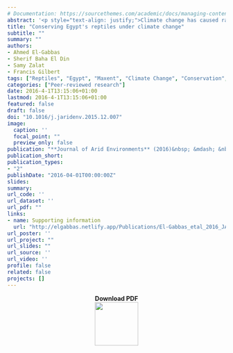 ```yaml
---
# Documentation: https://sourcethemes.com/academic/docs/managing-content/
abstract: '<p style="text-align: justify;">Climate change has caused range shifts and extinctions of many species in the recent past. In this study, the effects of climate change on Egyptian reptiles were investigated for the first time using species distribution models. Maxent was used to model the current and future distributions of suitable habitats for 75 terrestrial reptile species from Egypt. The modelled distribution for current suitable conditions for each species was projected into the future at three time slices using two emission scenarios from four global circulation models and under two assumptions of dispersal ability. Climate change is expected to vary in its effects spatially, with some areas characterized by increased species richness while others show declines. Future range changes vary among species and different future projections, from the entire loss to large gains in range. Two species were expected to become extinct in at least one future projection, and eight species were expected to lose &gt;80% of their current distribution. Although Protected Areas have greater conservation value, on average, compared to unprotected areas, they appear inadequate to conserve Egyptian reptiles under expected climate change.</p>'
title: "Conserving Egypt's reptiles under climate change"
subtitle: ""
summary: ""
authors:
- Ahmed El-Gabbas
- Sherif Baha El Din
- Samy Zalat
- Francis Gilbert
tags: ["Reptiles", "Egypt", "Maxent", "Climate Change", "Conservation", "Spatial Conservation Prioritization", "Zonation", "Species Distribution Models"]
categories: ["Peer-reviewed research"]
date: 2016-4-1T13:15:06+01:00
lastmod: 2016-4-1T13:15:06+01:00
featured: false
draft: false
doi: "10.1016/j.jaridenv.2015.12.007"
image:
  caption: ''
  focal_point: ""
  preview_only: false
publication: "**Journal of Arid Environments** (2016)&nbsp; &mdash; &nbsp;127: 211-221"
publication_short:
publication_types:
- "2"
publishDate: "2016-04-01T00:00:00Z"
slides:
summary:
url_code: ''
url_dataset: ''
url_pdf: ""
links:
- name: Supporting information
  url: "http://elgabbas.netlify.app/Publications/El-Gabbas_etal_2016_JAridEnvir_SI.pdf"
url_poster: ''
url_project: ""
url_slides: ""
url_source: ''
url_video: ''
profile: false
related: false
projects: []
---
```

<p align="center">
<b>Download PDF</b><br><a href="/Publications/El-Gabbas_etal_2016_JAridEnvir.pdf" onclick="return confirmSubmit()" oncontextmenu="return false;" target="_blank" title="Download PDF of the paper"><img src="/img/PDF.png" width="100" height="100"></a>
</p>
<div style="display: none">
Ahmed El-Gabbas<br> Sherif Baha El Din<br> Samy Zalat<br> Francis Gilbert<br>
Conserving Egypt’s reptiles under climate change<br>
Journal of Arid Environments, 127:211–221<br>
10.1016/j.jaridenv.2015.12.007<br>
Climate change has caused range shifts and extinctions of many species in the recent past. In this study, the effects of climate change on Egyptian reptiles were investigated for the first time using species distribution models. Maxent was used to
model the current and future distributions of suitable habitats for 75 terrestrial reptile species from Egypt. The modelled distribution for current suitable conditions for each species was projected into the future at three time slices using two
emission scenarios from four global circulation models and under two assumptions of dispersal ability. Climate change is expected to vary in its effects spatially, with some areas characterized by increased species richness while others show
declines. Future range changes vary among species and different future projections, from the entire loss to large gains in range. Two species were expected to become extinct in at least one future projection, and eight species were expected to
lose >80% of their current distribution. Although Protected Areas have greater conservation value, on average, compared to unprotected areas, they appear inadequate to conserve Egyptian reptiles under expected climate change. <br>
Over the last century, relatively rapid changes of the Earth's climate have been recorded with warmer temperatures accompanied by altered geographical and seasonal distributions of precipitation (Araújo and Rahbek, 2006; Thuiller, 2007). There is
widespread agreement that climate change will have a large impact on the survival of populations, species and communities (Suarez and Tsutsui, 2004), and that biodiversity is continually being transformed in response to it (Hannah et al., 2005).
Over the last 40 years climate change has been implicated as the main cause for distributional shifts and extinctions (Thomas et al., 2004), with a particularly strong impact on butterflies, birds and species at high altitude (Hannah, 2011).
Although the recorded effects of climate change on biodiversity seem in general to materialize rather slowly, its effects are expected to become increasingly prominent over the next 50 years and beyond (Thuiller, 2007). Some climate change model
forecasts suggest that 15–37% of current species will be committed to extinction by 2050 (even without taking into consideration the biological factors of competition and evolutionary history) (Thuiller, 2007), making it essential to involve
measures for mitigating its potential impacts in future conservation plans. <br>
Detailed information on the ecological and geographical distributions of species is essential for conservation planning and forecasting (Elith et al., 2006) especially where species face multiple conservation problems. Species Distribution Models
(SDMs) quantify the relationship between species' occurrence and environmental variables and allow users to extrapolate this relationship to new areas or time periods. SDMs have been widely used to estimate the potential impacts of climate change
on species distributions and ecosystems (Franklin, 2009) and estimate potential future extinction risks. Once a model has been calibrated for current climate conditions, it can be used to estimate potential distributions at different time periods
(in the future or the past) by using information on expected climates, or to different study areas in order to assess the potential locations where invasions are more likely to establish (Franklin, 2009). This helps to manage species facing
possible future threats by identifying biological corridors for dispersal, determining sites for re-introduction and areas require more protection measures (Thuiller, 2007). <br>
Climate change will potentially affect the biodiversity and species composition of Egyptian ecosystems (Tolba and Saab, 2009), but only a handful of quantitative studies of the local fauna/flora have been conducted using SDMs. This may be because
the models are relatively new and because until very recently reliable comprehensive biodiversity records for the Egyptian fauna and flora were not available. As a developing country, Egypt lacks a recording scheme to collate species sightings
(either at national or even at local Protected Area level). Between 2004 and 2008, all available biodiversity records were collated by the BioMAP project (see: http://www.biomapegypt.org/), and studies of butterflies and mammals using SDMs became
possible (Gilbert and Zalat, 2008; Basuony et al., 2010; Newbold, 2009; Newbold et al., 2009a,b). A few other SDM studies have been published: El Alqamy et al. (2010), to estimate the potential distribution of the Nubian Ibex (Capra nubiana) in
South Sinai; Soultan (2011), to test the potential impact of climate change on the distribution of four Egyptian antelope species; and Leach et al. (2013), who assessed the effect of climate change on the future effectiveness of the Protected Area
network, using data on Egyptian butterflies and mammals. The only other study of the effects of climate change in Egypt, by Hoyle and James (2005) on the world's smallest butterfly, the Sinai Baton Blue (Pseudophilotes sinaicus), used an
occupancy-based Population Viability Analysis. <br>
The global current Protected Areas seem not to overlap well with areas of high biodiversity value, and are traditionally determined spatially and environmentally under the assumption of relatively low changes in species distribution in the future
(Araújo, 2009; Leach et al., 2013). As climate change is expected to affect the future distribution/range of many species globally (potentially moving some species out from Protected Areas; Hannah et al. 2007), it challenges the future
effectiveness of current Protected Areas. Future conservation investments should be effectively prioritized due to the limited resources available (Wilson et al., 2009; especially in the developing countries), and early actions may be more
effective and less costly than delayed or no actions (Hannah et al. 2007). Conservation prioritization can be at taxonomic (for the protection of some rare or endangered species) or spatial (conserving a particular habitat type or species rich
areas, e.g. potential Protected Areas) scale. Spatial conservation prioritization uses spatial quantitative data to identify areas of high conservation priority (Wilson et al., 2009), and some techniques have been available recently; e.g. Zonation
(Moilanen et al., 2012) and Marxan (Ball et al., 2009). Some of those techniques can use spatial outputs from SDMs to prioritize areas for conservation under current and future climates. <br>
To date, there are 30 Protected Areas in Egypt covering >15% of its total area. Their distribution shows good spatial coverage, although some areas of high diversity importance (especially at the Nile Valley and Delta) are not yet protected
(Newbold et al., 2009a). They were declared relatively recently (first in 1983) and were determined mainly based on experts' known knowledge of the country biodiversity (Newbold et al., 2009a). The capacity of current Protected Areas in Egypt to
mitigate for potential impacts of climate change on different species groups is not well-investigated yet and a qualitative assessment of their future effectiveness is highly required. Also, spatial prioritization of the Egypt's landscape (inside
and outside the Protected Areas) is required to identify potential locations for future Protected Areas and identify current Protected Areas need more conservation effort in the future. <br>
As a developing country, Egypt lacks enough good-quality data to be used directly for spatial conservation prioritization, but SDMs can provide valuable estimates for species suitabilities in the space. In this study, we use data for the Egyptian
reptiles, for the first time, to run SDMs (as a representation group for the Egyptian fauna). Baha El Din (2001, 2006) presented a geographic interpretation of Egypt's herpetofaunal distribution, qualitatively identifying priority conservation
areas, but very little has been published on how the Egyptian herpetofauna may respond to climate change. We used Maxent to model the distribution of Egyptian reptiles under current climate conditions, then models are projected into the future to
show how collectively and individual species are expected to respond to future climate change under different assumptions. For each species, future expected range change (% loss or gain of currently suitable habitats) is estimated, aiming to shed
light on some species require more strict conservation actions. Expected reptiles' Species richness (under current and future climates) is estimated to identify areas of current high reptile suitability and areas expected to undergo much changes
in suitability in the future. Model predictions were used for prioritizing the Egyptian landscape under current and future climates. We used Zonation software (Moilanen et al., 2012) to assess the likely effectiveness of Egypt's Protected Area
network under current and future climate. Outputs from Zonation represent hierarchic ranking of the landscape for conservation and can be easily visualized as maps. We hope the results of the current study to be useful for biodiversity
conservation in Egypt and (along with the results of relative studies) to be taken into account by the decision makers in future national conservation plans. <br>
Study area and presence records <br>
According to Baha El Din (2006), Egypt has at least 109 species of reptiles: 61 lizards, 39 snakes, a crocodile, seven turtles and a tortoise, and Acanthodactylus aegyptius has been added as a distinct species since (Baha El Din, 2007). The main
source of species location records was the BioMAP (www.biomapegypt.org) database of Egyptian biodiversity records; with our own records, the data are comprehensive for the herpetofauna. Records for marine or aquatic species from the Nile were
excluded because of the lack of GIS predictor layers for aquatic environments. <br>
The taxonomic and georeferencing accuracy of these records were exhaustively checked, assessed and revised. We limited our scope to species with at least eight unique pixels (at a resolution of 2.5 arc minutes) to avoid over-fitting (Baldwin,
2009): this meant that a total of 75 species were processed (49 lizards, 25 snakes, and a tortoise: Table S1). The coverage of the records is good (Fig. S1a); they include most of Egypt's landscape and habitats. There was an inevitable bias in
recording effort (represented by the number of valid records) towards the main cities and populated areas (Fig. S1b): unsurprisingly, the highest collection effort was found around the greater Cairo district, followed by South Sinai (the St
Katherine area), the Alexandria area, some areas around Fayoum and Wadi El-Natrun and small patches near El-Arish and Mersa Matruh. (Figs. S2–S3 show a map of Egypt overlaid with geographical locations of areas mentioned in this study and the
locations of currently established Protected Areas, respectively). <br>
Environmental predictor variables <br>
Climate data for the near past (1950–2000) were downloaded from WorldClim Global Climate Data v1.4 (release 3 – see http://www.worldclim.org/bioclim) (Hijmans et al., 2005). These data represent current climate conditions and comprise 19
‘bioclimatic’ variables derived from precipitation and temperature records (Table 1). Four (Bio-7, -14, -17 & -18) were rejected a priori as not sufficiently variable across Egypt, reflecting the country's status as the driest country in the world
(FAO, 2012). A resolution of 2.5 arc-minutes (∼5 × 5 km) best matched the level of positional uncertainty that accompanies the records (most of which derive from museum records georeferenced by site name), and because the climate data for Egypt
were interpolated using relatively few weather stations largely concentrated in the Nile Valley and Delta (see Fig. 2.3 in Newbold, 2009). This relatively coarse resolution is also useful to minimise the effect of ignoring species interactions on
modelled distributions (Pearson and Dawson, 2003). <br>
Table 1. List of variables used to calculate VIF values; rows shaded with grey show variables with VIF values less than 10 and so used to run the models. Four (Bio-7, -14, -17 & -18) were rejected a priori (see text). <br>
Altitude Altitude <br>
NDVI_Max NDVI maximum value <br>
NDVI_Difference Absolute difference between the highest and lowest NDVI values <br>
Bio1 Annual mean temperature <br>
Bio2 Mean diurnal range (mean of monthly (max temp − min temp)) <br>
Bio3 Isothermality (Bio2/Bio7) (*100) <br>
Bio4 Temperature seasonality (standard deviation*100) <br>
Bio5 Maximum temperature of the warmest month <br>
Bio6 Minimum temperature of the coldest month <br>
Bio8 Mean temperature of the wettest quarter <br>
Bio9 Mean temperature of the driest quarter <br>
Bio10 Mean temperature of the warmest quarter <br>
Bio11 Mean temperature of the coldest quarter <br>
Bio12 Annual precipitation <br>
Bio13 Precipitation of the wettest month <br>
Bio15 Precipitation seasonality (coefficient of variation) <br>
Bio16 Precipitation of the wettest quarter <br>
Bio19 Precipitation of the coldest quarter <br>
Elevation data were obtained from the SRTM Digital Elevation Database v4.1 [available at: http://www.cgiar-csi.org/data/elevation]. The tiles that cover Egypt were downloaded at 90-m resolution and rescaled to 2.5 arc minutes. We also used an
Egyptian habitat map from the BioMAP project (A. A. Hassan, unpublished data). In this map, the habitat of Egypt is classified into 11 classes (sea, littoral coastal land, cultivated land, sand dune, wadi, metamorphic rock, igneous rock, gravels,
serir sand sheets, sabkhas and sedimentary rocks – see: Newbold et al., 2009a). Normalized Difference Vegetation Index (NDVI) data for seven years (from Jan 2004 to Dec 2010) were downloaded from the SPOT Vegetation website (see:
http://free.vgt.vito.be/). Two layers were derived from these maps and used as predictors in the models: maximum NDVI value (indicating how much vegetation there is per pixel), and the difference between maximum and minimum NDVI value (indicating
variability in vegetation per pixel). <br>
To reduce colinearity among predictors and over-fitting, the Variance Inflation Factor (VIF) was calculated for the continuous predictors using R v2.15.0 (R Development Core Team, 2012) and used to prune predictors before use (e.g. Bombi et al.,
2012) until all remaining variables yielded VIF values below 10 (Table 1): these were then used in the Maxent modelling. <br>
Climate models used <br>
To estimate the potential impact of climate change, current distribution models were projected into the future for three time slices (2020s, 2050s, and 2080s, each the median of a 30-year window). Future climate data (IPCC, 2007: downloaded from
http://www.ccafs-climate.org/) derived from four independent Global Circulation Models (GCMs) were used to obtain consensus estimations about the fate of the herpetofauna. These GCMs were the Hadley Centre Coupled Model, version 3 (HadCM3), the
Canadian second-generation coupled global climate model (CGCM2-CCCma), the Australian model (CSIRO Mk2) and a Japanese model (NIES99), all frequently used in similar studies (e.g. Araújo et al., 2006; Holt et al., 2009). Our results assume that
species try to track their suitable habitat (dependent on dispersal ability) rather than accommodate or adapt to the new conditions. <br>
For each GCM model and time slice, two emission scenarios (A2a and B2a) were used, the most commonly used scenarios in climate-change assessments (Hannah, 2011). They reflect two different assumptions about the levels of CO2 emissions, linked to
assumed demographic changes and socio-economic and technological developments (Marini et al., 2009). The A2a scenario assumes a lot of climate change caused by medium to high CO2 emission rates (the “business as usual” scenario), while the B2a
scenario assumes relatively little change because of mitigation measures (the “moderate” scenario) (Sauer et al., 2011; Taubmann et al., 2011). There are no data on how NDVI and habitat variables might change in Egypt in the future, and so we
assume they (and altitude) remain constant. Apart from the A2a scenario for 2080, nearly all the expected climatic conditions are similar to current values (see Fig. S4).<br>
Species distribution modelling <br>
We used Maxent v3.3.3k (Phillips et al., 2006 – see: http://www.cs.princeton.edu/∼schapire/maxent/) to run the species distribution models. Maxent performs well in comparison with alternative algorithms and shows equal or higher predictive
accuracy on cross-validation (Elith et al., 2006; Hernandez et al., 2006). Crucial to our decision not to use ensemble modelling, Maxent is very robust to small numbers of training records, outperforms other algorithms when using a relatively
small number of occurrence records (Franklin, 2009), and is robust against moderate location errors (Graham et al., 2008). We used ‘permutation importance’ (see Phillips and AT&T Research, 2011) to detect which predictor had the greatest influence
on the model because it does not depend on the path used by the algorithm (Songer et al., 2012). <br>
Ten replicated runs with cross-validation and default settings (except iterations = 1000) were made for each species, by iteratively partitioning the records to use 90% for training and 10% for testing (as recommended by Phillips and AT&T
Research, 2011); this gives a more stable model performance (avoiding overfitting) and minimises the effects of errors and biases. The default logistic output format was chosen, i.e. related to probability of suitable conditions, ranging from 0 to
1. Logistic output has been criticized recently (e.g. Merow et al., 2013) because many users assume that it represents the probability of occurrence; to do that, however, the calculation must assume that overall prevalence is fixed at 0.5 for all
species, which may not be accurate: estimating true prevalence is very difficult (Elith et al., 2011). Both logistic and raw outputs are monotonically related and rank locations identically (Elith et al., 2011), making rank-based measures such as
AUC (for model evaluation: Elith et al., 2011) and thresholding (using values from predictions of the training presence locations, e.g. 10th-percentile threshold) identical whichever is used. We used logistic output for two main reasons: a) it
standardises the expected habitat suitability values across species, permitting the adding together of species to create the ‘probability richness’ maps; b) it allows Maxent automatically to convert the probabilities into expected presence/absence
(or, more precisely, suitable/non-suitable) habitat. For the latter we used the 10th-percentile training presence threshold (following Pearson et al., 2007). For each species (and for each of the logistic and thresholded distributions), the ten
replicate distribution maps were converted to a single consensus map, by Maxent for logistic values, and manually for thresholded values (where each pixel was a consensus presence if it had presence values in more than half of the model runs, i.e.
>5). <br>
Distributions were then projected into three future time slices (2020, 2050, and 2080), in each of four GCM models (HadCM3, CCCma, CSIRO, and NIES99) and two emission scenarios (A2a and B2a), giving a total of 24 future projections. Thresholded
future distributions involved two extreme assumptions about dispersal ability: unlimited and no dispersal. For each of the 24 projections, three consensus maps were produced; one using the probability (logistic) output, and two using the
thresholded distributions (assuming unlimited and no-dispersal). The maps were then averaged across the different GCMs; for thresholded distributions, this involved assigning a pixel as potentially suitable if it had a value of presence in more
than two GCMs. Thus there were 18 (three time slices, two scenarios, three consensus) maps per species. <br>
2.5. Comparisons across species <br>
Current and future maps of estimated species richness were calculated in two different ways: first, by simply adding together the average probability of suitable conditions for each pixel across the distribution maps of all species (this assumes
unlimited dispersal; e.g. Gilbert and Zalat, 2008); and second, by adding together the thresholded distribution maps (under unlimited- and no-dispersal assumptions; e.g. Trotta-Moreu and Lobo, 2010). Maps of future species richness were obtained
for each of the 24 future projections and then averaged across the four GCMs. Future potential changes in species richness (but not composition) were calculated by subtracting current species richness at each pixel. <br>
At the species level, gains and losses in future distribution were calculated using current and future consensus thresholded distributions. Then the losses across all the 24 future potential distributions across all species were added together
into a species loss map, showing which areas are expected to suffer most in losing species (for each dispersal assumption). The same was carried out for gains in suitability to produce a species gain map, showing which areas are expected to gain
species (only for the unlimited dispersal assumption). Species turnover, an index of dissimilarity between current and future species composition (Thuiller, 2004) was calculated for each future projection and dispersal assumption (following
Thuiller et al., 2005). <br>
In order to assess future extinction risk and to determine which species may require more protection in the future, species range changes were calculated as the percentage loss (or gain) in suitable habitats, carried out for each dispersal
assumption. Each species was classified into one of the following categories: Extinct (expected loss of the entire suitable habitat - 100%), Critically Endangered (loss >80%), Endangered (loss 50–80%), Vulnerable (loss 30–50%), Least Concern (loss
30%), gain 1 (gain 30%), gain 2 (gain 30–50%), gain 3 (gain 50–80%), gain 4 (gain 80–100%), and gain 5 (gain >100) (modified from Thuiller et al., 2005) (see Tables S2–S3). <br>
Area prioritization for conservation <br>
Several algorithms are now available to prioritize areas for conservation and conservation planning. Using the SDM predictions, Zonation v3.1 (Moilanen et al., 2012) created a nested spatial conservation prioritization network to evaluate the
effectiveness and performance of current Protected Area network in Egypt and identify new sites for conservation. Zonation prioritizes the conservation value of the landscape hierarchically based on the conservation value of sites (cells)
(Moilanen et al., 2012), by iteratively removing the least valuable cells from the edges of the landscape according to set rules. The last to be removed are the most important areas (Moilanen et al., 2012). We used two removal rules: ‘basic
core-area function’, to identify important (or poor) locations where a single or a few species have important occurrences; and ‘additive benefit function’, to give more weight to locations with high species richness (Moilanen et al., 2012).
Fragmentation of the chosen areas is minimized by an aggregation rule, and we chose to use ‘distribution smoothing’, for which an estimate of dispersal distance is required. The dispersal ability of almost all terrestrial reptile species is very
limited (Cadby et al., 2010; Edgar et al., 2010). To be conservative, in this study the dispersal distance of all reptiles was set to be equal to 1 km. <br>
Because some species are more important to conserve than others, each species was given a weight. Weights were developed from the global and national IUCN assessments, the world distribution, and distribution patterns within Egypt. Following
Gilbert and Zalat (2008) and Basuony et al. (2010), we classified Egyptian reptiles according to their world distribution and their distribution pattern within Egypt. We assessed their IUCN Red List status in Egypt according to IUCN guideline and
categories (IUCN Standards and Petitions Subcommittee, 2010), although inevitably incomplete. We gave each element a score (modified from Leach et al., 2013) to indicate relative importance, and then the sum of the scores gave the relative
conservation weight of each species (see Tables S1 and S4). We used these values to weight the Zonation prioritization process. <br>
For current and future climates, Zonation was run using the maps of habitat suitabilities for all species. The number of cells removed at each iteration was set to 10 (=‘warp factor’). Zonation produces ASCII raster files with ranked pixel values
scaled to be from 0 to 1: values > 0.7 were considered to be of high conservation importance. These important areas were then overlaid with the current Protected Area network in Egypt to show if the network in Egypt is adequate to conserve the
species in the face of climate change, and if there are areas outside the current Protected Areas boundaries that require special protection measures. <br>
Model performance & variable importance <br>
In terms of mean AUC values for the 10 cross-validation runs, the performance of current-distribution models was good (see Table S1), ranging from 0.78 to 0.99 with an overall mean of 0.93 ± 0.05. Only one species (Ptyodactylus siphonorhina) had a
mean AUC of less than 0.8, while in 36 species it was greater than 0.95. As almost all species had a mean AUC >0.8, all models were accepted and processed for further analyses. More widespread species tended to have lower AUC values (correlations
[n = 75] with: number of suitable pixels, rs = −0.85, p 0.005; extent of occurrence, rs = −0.77, p 0.005; number of pixels with records, rs = −0.433, p 0.005). <br>
Variables with highest mean permutation importance across all modelled species were altitude (highest for 34 species), Bio4 (temperature seasonality, 10 species), and Bio13 (precipitation of wettest month, 9 species). Those with the lowest mean
permutation importance, and thus not influencing the final models very much, were the difference between maximum and minimum NDVI, Bio15 (precipitation seasonality), habitat and Bio9 (mean temperature of driest quarter); the first and last of
these were never the most influential variable for any species. <br>
Species richness <br>
The patterns of current species richness (Fig 1) were similar using either logistic or thresholded distributions, both emphasizing the lower Nile Valley, the Suez Canal area, and the coasts of the Mediterranean and Suez Gulf (Fig. S2 for locations
map). The pattern is concordant with the species richness map in Baha El Din (2006), produced using records and qualitative criteria (see Fig. S5a). Under climate change, regardless of emission scenario or dispersal assumptions, several areas are
expected to have increased species richness (Fig. 2), with generally greater magnitudes under the A2a scenario, while others are expected to decline (e.g. the Suez Canal area), with greater declines under the B2a scenario by 2050 and 2080. <br>
Fig. 1. Current estimated reptile species richness of Egypt, using the sum of: (a) Maxent logistic predictions; and (b) thresholded predicted distributions. <br>
Fig. 2. Estimated future changes in species richness as a result of anthropogenic climate change under two IPCC scenarios (A2a, B2a) and at three times in the future (2020, 2050, 2080). Each map is the difference from the current species richness
(shown in Fig. 1a), and is averaged across four GCM models. Maps made (a) using Maxent logistic output; and (b) using thresholded distributions (see Methods). <br>
Areas with the highest expected loss of species include between greater Cairo, Ismailia and Suez, south of Suez on both sides of the Suez Gulf, and Wadi El-Natrun, much greater under the B2a scenario (Fig. 3a). If species can disperse well, then
the highest gains in species are expected to include a large proportion of the northern half of the Western Desert, again greater under the B2a scenario (Fig. 3b). In terms of percentage change of the reptile assemblage, if dispersal is unlimited
then the Western Desert is expected to undergo high turnover (Fig. S6a), but this is because there are so few species there currently. Under no dispersal, turnover is very limited (Fig. S6b), again with highest values again in the Western desert
because of the species poor assemblages there. <br>
Fig. 3. Expected patterns of cumulative (a) losses, and (b) gains of species as a result of climate change. The losses of each species in each pixel (under both dispersal assumptions) and gains (under unlimited dispersal only) were averaged across
GCM models, accumulated across species, and then plotted. <br>
Range and status changes <br>
With unlimited dispersal, no species is expected to become “extinct” (100% loss of suitable habitat) under all or the average of all GCMs. There are a couple of species expected to become extinct by losing their entire area of suitable habitat in
at least one of the future projections: Tarentola mindiae and Hemidactylus robustus. Using the average gain or loss of suitable habitat across the four different GCMs, eight species are expected to be classified as Critically Endangered (loss >
80%), twenty as Endangered (loss 50–80%), and twenty-two as Vulnerable (loss 30–50%) in at least one mean future projection (details, see Table S2). <br>
When assuming no dispersal at all, none of the species are expected to lose all suitable habitats under all or the average of all GCMs, but T. mindiae and H. robustus again experience complete loss of habitat under at least one of the projections.
Using the average loss of suitable habitat across the four different GCMs, ten species are expected to be classified as Critically Endangered, twenty-seven as Endangered, and thirty-three as Vulnerable in at least one mean future projection
(details, see Table S3). <br>
Area prioritization for conservation <br>
The areas with the highest current prioritization value for conservation were similar for both cell-removal methods, mainly emphasizing the north coast, Suez Canal area, South Sinai, the Gebel Elba region, Qattara Depression, Wadi El-Natrun, and
around Cairo & Fayoum, with the ‘additive benefit’ function putting greater emphasis on the Nile Delta and its fringing areas (Fig. 4). This overall pattern does not change much under future climate projections, though a few areas decline in
priority and much greater area of the northern Western Desert increases. These effects are more pronounced with the ‘core-area function’ used as the cell removal rule. <br>
Current conservation prioritizationl of areas, according to the Zonation… <br>
Fig. 4. Current conservation prioritizationl of areas, according to the Zonation algorithm under two cell removal rules: (a) core-area function (identifies areas where one or more species have important occurrences); and (b) additive benefit
function (which gives greater emphasis to areas with high species richness). Darker colours represent higher conservation value. (For interpretation of the references to colour in this figure legend, the reader is referred to the web version of
this article.) <br>
The mean prioritization value in all models was higher in Protected Areas than outside them (Fig. 5), with both slightly increasing in future projections. The difference in prioritization value between inside and outside Protected Areas declined
with time, especially by 2050 and 2080 under the B2a scenario. <br>
Fig. 5. Mean prioritization value for conservation (±95% confidence limits) derived from Zonation, for Protected Areas (PAs) and outside Protected Areas (non-PAs) for current and expected future conditions, using the cell-removal rule of (a)
core-area function; and (b) additive benefit function. <br>
The results of this study show for first time the potential impacts of climate change on the distribution of Egyptian reptiles. Some reptiles are expected to lose much of their currently suitability areas (up to 80% in some cases), and some areas
will lose or change a large proportion of their species. Thus there will be a need for greater conservation efforts in the future. Some of these areas are already inside Protected Areas and so hypothetically they are protected, while others are
either just outside or very far from Protected Areas. Although overall Protected Areas contain better (higher priority) values compared to unprotected sites, the current Protected-Area network appears inadequate for future conservation. Our
results together with others (e.g. Leach et al., 2013) will help the Egyptian Environmental Affairs Agency and other decision-making parties in Egypt to direct conservation efforts and limited conservation resources in the right direction. <br>
Model performance & variable importance <br>
The negative correlations found between AUC and the area occupied, and with the extent of occurrence, concur with findings of many other studies (e.g. Brotons et al., 2004; Elith et al., 2006; Hernandez et al., 2006). Rare species are usually
habitat specialists, with narrow environmental tolerances, and are environmentally or geographically restricted compared to widespread species (Elith et al., 2006; Pandit et al., 2009). Widespread species are likely to be generalists occupying a
wide range of habitats and climates, making it difficult to distinguish between suitable and unsuitable habitats (Franklin et al., 2009). However, as pointed out by Elith et al. (2006), this may be an artefact, an inevitable result for species
with small relative occurrence areas, and perhaps a reason not to use AUC to compare model performances (Lobo et al., 2008). Most (about 60%) of the Egyptian herpetofauna are narrowly distributed, occupying less than 10% of Egypt's area (Baha El
Din, 2006). There is no evidence of a strong correlation between model accuracy and the number of records used (see Elith et al., 2006; Newbold et al., 2009b), and the weak negative correlation found here is unusual since most (e.g. Stockwell and
Peterson, 2002; Hernandez et al., 2006) find that models with larger sample sizes have higher accuracy (but see de Pous et al., 2011). <br>
We found altitude to be the most effective predictor for many species. In contrast, the NDVI predictors were not useful, unlike in many other cases (e.g. Egbert et al., 2002; Anderson et al., 2006; Kgosiesele, 2010; Taheri, 2010), but perhaps
typical for arid environments (e.g. Soultan's (2011) study on Egyptian antelopes) or for herpetofauna (e.g. Teodoro et al., 2013). Habitat categories likewise made only a low contribution to the reptile models. <br>
Species richness <br>
Species richness by itself is not adequate as an indicator of biotic change, since species composition can change independently. Our results suggest that in the future some areas with currently high expected species richness may lose many species,
or undergo large changes in species composition. Some of these areas are already under a certain degree of protection, but even if they can be maintained or enhanced (e.g. Siwa oasis, Gebel Elba, and the coastal areas over the Aqaba gulf: Fig.
S2), current Protected Areas are not sufficient to prevent expected loss of species. Other areas (e.g. Wadi El-Natrun, the Suez Canal area, Red Sea inland wadis, the poorly known Qattara Depression, and the areas around Gebel El-Gallala and Gebel
El-Hallal) are unprotected and measures are needed to conserve them. There are similar situations elsewhere: for example, high species loss and turnover in the reptiles of a priority conservation hotspot in Europe (the Iberian Peninsula) are
expected (de Pous, 2011), with great variation in expected patterns of loss and change with different projections and dispersal assumptions. Other studies have also concluded that large changes are likely in chelonians worldwide (Ihlow et al.,
2012), Mediterranean mammals (Maiorano et al., 2011), US trees and vertebrates (Currie, 2001) and MesoAmerican trees (Golicher et al., 2012). <br>
Range and status changes <br>
Two species are expected to lose their suitable habitats entirely in at least one future projection: 1) T. mindiae is a near-endemic species recorded just from northwest Egypt and northern Cyrenaica (eastern Libya); its distribution in Egypt is
restricted to Siwa oasis, the Qattara Depression and their periphery (Baha El Din, 2006). Future range changes suggest it will be Endangered (loss 50–80%) by 2020 and as Critically Endangered (loss >80%) by 2050 and 2080 (under all emission
scenarios and dispersal assumptions). 2) H. robustus is localized to the East African coast from Zanzibar to southern Egypt, Arabia, east to Pakistan; its distribution in Egypt is on the Red Sea coast from El-Quseir southwards (Baha El Din, 2006).
The A2a scenario suggests it will be Critically Endangered by 2020 and 2050, while under the B2a scenario it will be Endangered by 2020 and Critically Endangered by 2050 and 2080. More than half of its current distribution in Egypt is located
within the Wadi El-Gemal and Gebel Elba Protected Areas, so hypothetically it is protected. However, it is found mainly on buildings and hence associated with man; it may in fact be an invasive to Egypt. <br>
Another eight species are expected to be classified as Critically Endangered (loss >80%) in at least one averaged future projection (Acanthodactylus longipes, Cerastes vipera, Eryx jaculus, Eumeces schneiderii, Malpolon moilensis, Ptyodactylus
guttatus, P. siphonorhina and Trapelus mutabilis). According to the current assessment, twenty-seven species are classified as Endangered (loss 50–80%) in at least one projection (mostly by 2080 in the A2 scenario); two of these are classified,
assuming no dispersal, as Endangered in all future projections (Uromastyx aegyptia and Pristurus flavipunctatus; for details see: Tables S2–S3). <br>
Reptiles are also likely to gain from global warming, especially in more northern areas of the globe, if they can disperse and expand their distributions, but under perhaps the more realistic assumption of no dispersal, most species were expected
to lose habitat suitability by 2050 (Araújo et al., 2006). In Egypt, areas of clear future expected gain (assuming unlimited dispersal) are the area between the Siwa oasis and Qattara Depression, northwards almost to the northern coastal strip,
and some sparse locations in central Sinai. There were greater gains under the B2a scenario, in the eastern part of the Western Desert and some patchy areas around the Nile (Fig. 3b). This pattern is similar to that reported by Araujo et al.
(2006). <br>
Some of the species identified here as being most at risk due to future climate change, are in fact resilient species that are ecologically very adaptable and are currently experiencing range expansion and population growth, at least in Egypt
(e.g. H. robustus). This disparity is probably because modelling is based solely on the probable impacts of climate change on the spatial distribution of suitable habitats, without taking evolution or ecological adaptability and resilience into
account. Species vary greatly in their response to ecological change, some adapting very well even to very rapid anthropogenically induced changes (e.g. invasive species), while others are much less adaptable and tend to go extinct first. <br>
There are no published studies that discuss the effect of climate change on Egyptian reptiles, obviating any comparisons. Information on the reptiles of the adjacent countries of Sudan and Libya are very limited, making it impossible to assess any
movements that might compensate for Egyptian losses. The patterns of expected changes in Leach et al.'s (2013) similar study on mammals and butterflies do not concur with ours. Mammal species richness was expected to decline in the Mediterranean
and Red Sea areas (by 40–60%) and increase elsewhere (by 80–100%); while for butterflies, declines are expected over almost the whole of Egypt (by 40–60%) except the south, which is expected to increase (by 40–60%). In the models of European
reptiles (de Pous, 2011), between eight (unlimited dispersal) and 21 (no dispersal) species were expected to become extinct in at least one future projection, with two more losing more than 80% of their currently suitable habitats. This is a much
more damaging scenario than the expected responses of Egyptian reptiles in our study. There are no other comparable studies from North Africa or the Middle East. <br>
Area prioritization for conservation <br>
In our study, Protected Areas (Fig. S3) were more valuable in conserving reptiles than areas outside them both currently and in the future, although the difference is expected to get smaller with time (Fig. 5). Although this is encouraging, the
Protected Area network appears inadequate to conserve Egyptian reptiles. New Protected Areas that have already been proposed would go some way towards reducing this deficiency in coverage, although others will be needed: in the middle to north
Sinai (especially around Gebel El-Hallal), the Suez Canal area, both sides of the Suez Gulf, the northern Mediterranean coast, coastal wadis of the Red Sea between Hurghada and Mersa Alam, and the Gebel El-Gallala area. More effective protection
is required in the established Protected Areas, including those in South Sinai, Gebel Elba, and Siwa oasis due to their relatively high expected future suitability loss. The Protected Areas of Siwa oasis and El-Gilf El-Kebir plus the areas of Wadi
El-Natrun, the Gebel El-Hallal area and wadis of the Red Sea are expected to have particularly high turnover in species composition (Fig. S6), and hence probably need more conservation efforts. Some comparable information is available for Egypt's
butterflies and mammals (Gilbert and Zalat, 2008; Basuony et al., 2010; Leach et al., 2013). Egypt's network of Protected Areas appears adequate to conserve Egyptian butterfly hotspots, except for the Mediterranean coast between Alexandria and
Sallum (Gilbert and Zalat, 2008), but inadequate to conserve important mammal areas, with new Protected Areas needed to be constructed in the lower Nile Valley, along the north coast between Alexandria and Sallum, top part of the Suez Gulf, and
perhaps the Qattara Depression (Basuony et al., 2010). Suggestions for conserving mammals are consistent to some extent with our results, which also suggest new Protected Areas along the Suez Gulf, Mediterranean coast from Mersa Matruh to Sallum,
and the Qattara Depression. Leach et al. (2013) concur with our results in suggesting priority areas along the western Mediterranean coast, around Greater Cairo, central and north Sinai, and the Red Sea coast. <br>
Limitations <br>
There are some limitations of the results shown in this study. 1) Egyptian climate data in WorldClim are interpolated from rather few non-randomly placed weather stations in Egypt and adjacent countries. Although making the climate data less
reliable than elsewhere, there are no alternative climate data available. 2) An ensemble approach (e.g. using BIOMOD; Thuiller et al., 2009) is often suggested for SDM modelling to avoid dependence on one particular algorithm. This is not possible
without a greater number of records, since other algorithms are not as flexible or robust as Maxent. Despite all the caveats with using SDMs, and criticisms of Maxent in particular (Royle et al., 2012; but see Hastie and Fithian, 2013; Elith et
al., 2006; Hernandez et al., 2006), in practice countries such as Egypt have little else to guide them in attempts at climate change adaptation. 3) There were signs of sampling bias in the available records. Although this violates the assumptions
of all SDMs, it is a problem common to nearly all datasets worldwide. New techniques may allow for the correction of sampling bias; e.g. using target-group approach (Phillips et al., 2009), although the data requirements are currently impossible
for Egypt and most other developing countries), 4) Using Maxent's default settings is criticized by some authors: they need to be modified dependent on the data (Warren and Seifert, 2011; Radosavljevic and Anderson, 2014; Merow et al., 2013); but
we think using the default settings is enough in this study. <br>
Conclusion <br>
Although Egyptian datasets exist, knowledge of Egyptian species and conservation priorities are limited (with consequences explored in Leach et al., 2013); nevertheless our results and those of Leach et al. (2013) encourage us to believe that
useful insights can be gained for conservation priorities by using the combination of species distribution modelling plus spatial conservation prioritization techniques (Hannah, 2010; Klorvuttimontara et al., 2011). It is crucial for the Egyptian
Environmental Affairs Agency to establish an accurate and reliable database of records, assessed by experts, to help improve the basic information for future conservation assessments and analyses. <br>
Although many SDM studies have been done on a variety of organisms in recent decades aiming to solve conservation problems, evidence of their practical utility in real-world conservation is sparse, with very few studies clearly targeting
conservation decisions (Guisan et al., 2013). If implemented correctly, SDMs can play a critical role in supporting spatial conservation decision-making (Addison et al., 2013). For reptiles, there is a shortage of studies estimating their response
to expected climate changes (Araújo et al., 2006). Although some suggest that reptiles (and to a greater extent, amphibians) will be strongly affected by climate change (e.g. Gibbons et al., 2000; Araújo et al., 2006; Carvalho et al., 2010), very
few of them were concerned with arid environments or the Middle East. We hope that this and other similar studies that estimate the fate of reptiles under climate change help decision-making authorities to take the measures necessary to conserve
them.<br>
We thank the Italian Cooperation (Debt Swap) in Egypt for funding the BioMAP project that allowed the collation of the databases used in this work; Dr. Tim Newbold for allowing the use of the data from his field trips; Dr. Mustafa Fouda (Former
Director of the Nature Conservation Sector, EEAA) for facilities offered during BioMAP project; and all the BioMAP staff. This work was supported by the award of a Chevening Scholarship Masters grant to A.El-G. We are especially grateful to two
anonymous referees who greatly improved an earlier manuscript. <br>
Table S1: A list of species used in this study (with the number of records for each species), their classification according to IUCN guidelines and criteria (global and national status), and distribution status worldwide and in Egypt, models’ mean
(± sd) AUC scores of 10 folds cross-validation, and the final weighting used to run priotization analyses. <br>
Cyrtopodion scabrum <br> Hemidactylus flaviviridis <br> Hemidactylus robustus <br> Hemidactylus turcicus <br> Pristurus flavipunctatus <br> Ptyodactylus guttatus <br> Ptyodactylus hasselquistii <br> Ptyodactylus siphonorhina <br> Stenodactylus
mauritanicus <br> Stenodactylus petrii <br> Stenodactylus sthenodactylus <br> Tarentola annularis <br> Tarentola mauritanica <br> Tarentola mindiae <br> Tropiocolotes bisharicus <br> Tropiocolotes nattereri <br> Tropiocolotes steudneri <br>
Tropiocolotes tripolitanus <br> Agama spinosa <br> Laudakia stellio <br> Pseudotrapelus sinaitus <br> Trapelus mutabilis <br> Trapelus pallidus <br> Trapelus savignii <br> Uromastyx aegyptia <br> Uromastyx ocellata <br> Uromastyx ornata <br>
Chamaeleo africanus <br> Chamaeleo chamaeleon <br> Acanthodactylus aegyptius <br> Acanthodactylus boskianus <br> Acanthodactylus longipes <br> Acanthodactylus pardalis <br> Acanthodactylus scutellatus <br> Mesalina bahaeldini <br> Mesalina
guttulata <br> Mesalina olivieri <br> Mesalina pasteuri <br> Mesalina rubropunctata <br> Ophisops occidentalis <br> Varanus griseus <br> Varanus niloticus <br> Chalcides cf. humilis <br> Chalcides ocellatus <br> Eumeces schneiderii <br> Scincus
scincus <br> Sphenops sepsoides <br> Trachylepis quinquetaeniata <br> Trachylepis vittata <br> Leptotyphlops cairi <br> Leptotyphlops macrorhynchus <br> Eryx colubrinus <br> Eryx jaculus <br> Eirenis coronella <br> Lytorhynchus diadema <br>
Macroprotodon cucullatus <br> Malpolon moilensis <br> Malpolon monspessulanus <br> Natrix tessellata <br> Platyceps florulentus <br> Platyceps rogersi <br> Platyceps saharicus <br> Psammophis aegyptius <br> Psammophis schokari <br> Psammophis
sibilans <br> Spalerosophis diadema <br> Telescopus dhara <br> Naja haje <br> Naja nubiae <br> Walterinnesia aegyptia <br> Cerastes cerastes <br> Cerastes vipera <br> Echis coloratus <br> Echis pyramidum <br> Testudo kleinmanni <br>
Hemidactylus flaviviridis: a very densely populated species and likely to be associated with man. <br>
Pristurus flavipunctatus: based on its narrow habitat, strict containment in natural habitats, low densities, and high vulnerability of habitat, it does fit the VU category. <br>
Tarentola mindiae: based on its current distribution, it has quite a large range but a rather narrow habitat. It may be reasonable to be classified at higher threat level (possibly Near Threatened “NT”). <br>
Trapelus savignii: expected to have higher threat level. <br>
Uromastyx ornata: suggested to have a lower threat level even though its range in Egypt is very small and its population size is smaller as well. <br>
Chamaeleo africanus: Could be of lower threat category due to its large range in Egypt (essentially the whole Nile Valley) and quite dense populations which are expanding rapidly. It also has a very large African range; even invaded parts of
Greece. <br>
Acanthodactylus pardalis: should have a greater threat level. It is practically extinct! <br>
Chalcides cf. humilis: more recent data indicate its very widespread distribution in Egypt, it occupies a range equal or greater than that of C. ocellatus. <br>
Eryx jaculus: should be classified at a higher threat status than E.colubrinus or at least equal to it. It is almost extinct from Egypt. <br>
Testudo kleinmanni: in reality it may be extinct. <br>
Table S2: Species classification according to future species range change (percentage of suitable habitats lost or gained - assuming unlimited dispersal). <br>
Abbreviations used: Critically Endangered “CR”: loss>80%; Endangered “EN”: loss 50-80%; Vulnerable “VU”: loss 30-50%; Least Concern “LC”: loss
30 %; Gain 1: gain 30%; Gain 2: gain 30-50%; Gain 3: gain 50-80%; Gain 4: gain 80-100%; Gain 5: gain >100%. <br>
Table: S3: Species classification according to future species range change (percentage of suitable habitats lost - assuming no-dispersal). <br>
Fig. S1: The distribution of (a) all Egyptian reptile records; and (b) the number of records per grid square at a scale of a ¼ of a degree. <br>
Fig. S2: A map showing the outline of Egypt’s political boundaries overlain with the main cities and geographical locations mentioned in this study. <br>
Ras Mohamed National Park <br> Zaranik Protectorate <br> Ahrash Protectorate <br> El-Omayed Protectorate <br> Elba National Park <br> Saluga and Ghazal Protectorate <br> St. Katherine National Park <br> Ashtum El-Gamil Protectorate <br> Lake Qarun
Protectorate <br> Wadi El-Rayan Protectorate <br> Wadi Allaqi Protectorate <br> Wadi El-Assuti Protectorate <br> El Hassana Dome Protectorate <br> Petrified Forest Protectorate <br> Sannur Cave Protectorate <br> Nabq Protectorate <br> Abu Galum
Protectorate <br> Taba Protectorate <br> Lake Burullus Protectorate <br> Nile Islands Protectorates <br> Wadi Degla Protectorate <br> Siwa <br> White Desert <br> Wadi El-Gemal/Hamata <br> Red Sea Northern Islands <br> El-Gilf El-Kebir <br>
El-Dababya <br> El-Salum Gulf <br> El-Wahat El-Bahreya <br> Mount Kamel Meteor Protectorate <br>
Fig. S3: A map showing the outline of Egypt’s political boundaries overlain with the Protected Areas. <br>
Fig. S4: Average MESS (Multivariate Environmental Similarity Surfaces; Elith et al. 2011) maps of different global circulation models showing areas of future novel climates. <br>
Colours ranges from blue (indicating similar future climate conditions compared to the current; the darker the blue, the higher the similarity) to red (indicating dissimilar climates compared to the current; the darker the red colour, the higher
the dissimilarity). Results for dark red areas should be interpreted with caution. <br>
Fig. S5: (a) The number of recorded/suspected amphibian and non-marine reptile species per 0.5º grid (from Baha El Din, 2006); (b) the predicted number of species under current conditions from this study (from thresholded distributions). <br>
Fig. S6a: Future species turnover (a measure of dissimilarity between current and future species composition) assuming unlimited dispersal. Colour range from grey (low species turnover – small species composition change in the future) to dark red
(high species turnover – high species composition change in the future). <br>
Fig. S6b: Future species turnover (a measure of dissimilarity between current and future species composition) assuming no-dispersal. Colour range from grey (low species turnover – small species composition change in the future) to dark red (high
species turnover – high species composition change in the future). <br>
</div>
